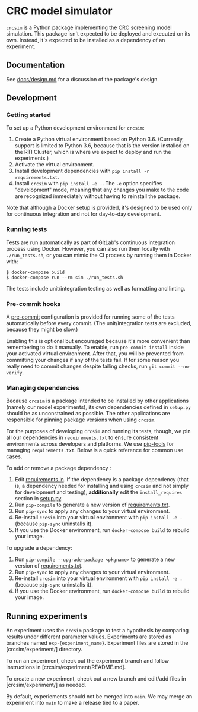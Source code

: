 # CRC model simulator

`crcsim` is a Python package implementing the CRC screening model simulation. This package isn't expected to be deployed and executed on its own. Instead, it's expected to be installed as a dependency of an experiment.

## Documentation

See [docs/design.md](./docs/design.md) for a discussion of the package's design.

## Development

### Getting started

To set up a Python development environment for `crcsim`:

1. Create a Python virtual environment based on Python 3.6. (Currently, support is limited to Python 3.6, because that is the version installed on the RTI Cluster, which is where we expect to deploy and run the experiments.)
1. Activate the virtual environment.
1. Install development dependencies with `pip install -r requirements.txt`.
1. Install `crcsim` with `pip install -e .`. The `-e` option specifies "development" mode, meaning that any changes you make to the code are recognized immediately without having to reinstall the package.

Note that although a Docker setup is provided, it's designed to be used only for continuous integration and not for day-to-day development.

### Running tests

Tests are run automatically as part of GitLab's continuous integration process using Docker. However, you can also run them locally with `./run_tests.sh`, or you can mimic the CI process by running them in Docker with:

 ```
$ docker-compose build
$ docker-compose run --rm sim ./run_tests.sh
 ```

The tests include unit/integration testing as well as formatting and linting.

### Pre-commit hooks

A [pre-commit](https://pre-commit.com) configuration is provided for running some of the tests automatically before every commit. (The unit/integration tests are excluded, because they might be slow.)

Enabling this is optional but encouraged because it's more convenient than remembering to do it manually. To enable, run `pre-commit install` inside your activated virtual environment. After that, you will be prevented from committing your changes if any of the tests fail. If for some reason you really need to commit changes despite failing checks, run `git commit --no-verify`.

### Managing dependencies

Because `crcsim` is a package intended to be installed by other applications (namely our model experiments), its own dependencies defined in `setup.py` should be as unconstrained as possible. The other applications are responsible for pinning package versions when using `crcsim`.

For the purposes of developing `crcsim` and running its tests, though, we pin all our dependencies in `requirements.txt` to ensure consistent environments across developers and platforms. We use [pip-tools](https://github.com/jazzband/pip-tools) for managing `requirements.txt`. Below is a quick reference for common use cases.

To add or remove a package dependency :

1. Edit [requirements.in](./requirements.in). If the dependency is a package dependency (that is, a dependency needed for installing and using `crcsim` and not simply for development and testing), **additionally** edit the `install_requires` section in [setup.py](./setup.py).
1. Run `pip-compile` to generate a new version of [requirements.txt](./requirements.txt).
1. Run `pip-sync` to apply any changes to your virtual environment.
1. Re-install `crcsim` into your virtual environment with `pip install -e .` (because `pip-sync` uninstalls it).
1. If you use the Docker environment, run `docker-compose build` to rebuild your image.

To upgrade a dependency:

1. Run `pip-compile --upgrade-package <pkgname>` to generate a new version of [requirements.txt](./requirements.txt).
1. Run `pip-sync` to apply any changes to your virtual environment.
1. Re-install `crcsim` into your virtual environment with `pip install -e .` (because `pip-sync` uninstalls it).
1. If you use the Docker environment, run `docker-compose build` to rebuild your image.

## Running experiments

An experiment uses the `crcsim` package to test a hypothesis by comparing results under different parameter values. Experiments are stored as branches named `exp-{experiment_name}`. Experiment files are stored in the [crcsim/experiment/] directory.

To run an experiment, check out the experiment branch and follow instructions in [crcsim/experiment/README.md]. 

To create a new experiment, check out a new branch and edit/add files in [crcsim/experiment/] as needed.

By default, experiements should not be merged into `main`. We may merge an experiment into `main` to make a release tied to a paper.
